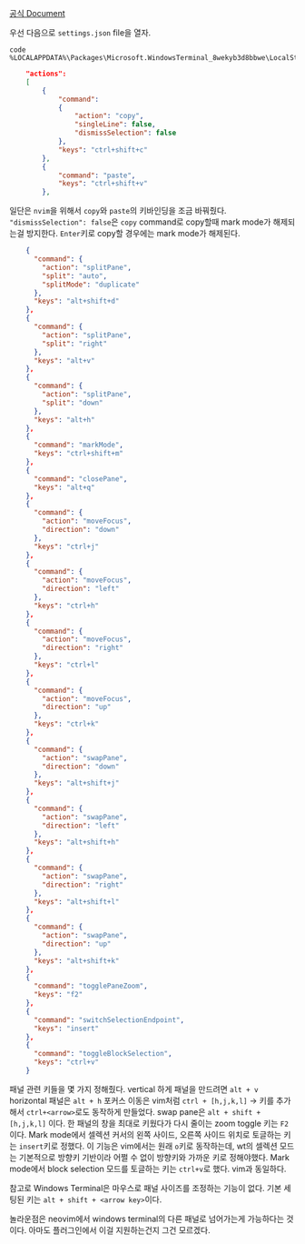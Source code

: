 [공식 Document](https://learn.microsoft.com/en-us/windows/terminal/)

우선 다음으로 `settings.json` file을 열자.
```
code %LOCALAPPDATA%\Packages\Microsoft.WindowsTerminal_8wekyb3d8bbwe\LocalState\settings.json
```

```json
    "actions": 
    [
        {
            "command": 
            {
                "action": "copy",
                "singleLine": false,
                "dismissSelection": false
            },
            "keys": "ctrl+shift+c"
        },
        {
            "command": "paste",
            "keys": "ctrl+shift+v"
        },
```

일단은 `nvim`을 위해서 `copy`와 `paste`의 키바인딩을 조금 바꿔줬다.
`"dismissSelection": false`은 `copy` command로 copy할때 mark mode가 해제되는걸 방지한다. `Enter`키로 copy할 경우에는 mark mode가  해제된다.

```json
    {
      "command": {
        "action": "splitPane",
        "split": "auto",
        "splitMode": "duplicate"
      },
      "keys": "alt+shift+d"
    },
    {
      "command": {
        "action": "splitPane",
        "split": "right"
      },
      "keys": "alt+v"
    },
    {
      "command": {
        "action": "splitPane",
        "split": "down"
      },
      "keys": "alt+h"
    },
    {
      "command": "markMode",
      "keys": "ctrl+shift+m"
    },
    {
      "command": "closePane",
      "keys": "alt+q"
    },
    {
      "command": {
        "action": "moveFocus",
        "direction": "down"
      },
      "keys": "ctrl+j"
    },
    {
      "command": {
        "action": "moveFocus",
        "direction": "left"
      },
      "keys": "ctrl+h"
    },
    {
      "command": {
        "action": "moveFocus",
        "direction": "right"
      },
      "keys": "ctrl+l"
    },
    {
      "command": {
        "action": "moveFocus",
        "direction": "up"
      },
      "keys": "ctrl+k"
    },
    {
      "command": {
        "action": "swapPane",
        "direction": "down"
      },
      "keys": "alt+shift+j"
    },
    {
      "command": {
        "action": "swapPane",
        "direction": "left"
      },
      "keys": "alt+shift+h"
    },
    {
      "command": {
        "action": "swapPane",
        "direction": "right"
      },
      "keys": "alt+shift+l"
    },
    {
      "command": {
        "action": "swapPane",
        "direction": "up"
      },
      "keys": "alt+shift+k"
    },
    {
      "command": "togglePaneZoom",
      "keys": "f2"
    },
    {
      "command": "switchSelectionEndpoint",
      "keys": "insert"
    },
    {
      "command": "toggleBlockSelection",
      "keys": "ctrl+v"
    }
```
패널 관련 키들을 몇 가지 정해줬다. 
vertical 하게 패널을 만드려면 `alt + v`
horizontal 패널은 `alt + h`
포커스 이동은 vim처럼 `ctrl + [h,j,k,l]`
-> 키를 추가해서 `ctrl+<arrow>`로도 동작하게 만들었다.
swap pane은 `alt + shift + [h,j,k,l]` 이다.
한 패널의 창을 최대로 키웠다가 다시 줄이는 zoom toggle 키는 `F2`이다.
Mark mode에서 셀렉션 커서의 왼쪽 사이드, 오른쪽 사이드 위치로 토글하는 키는 `insert`키로 정했다.
이 기능은 vim에서는 원래 `o`키로 동작하는데, wt의 셀렉션 모드는 기본적으로 방향키 기반이라 어쩔 수 없이 방향키와 
가까운 키로 정해야했다.
Mark mode에서 block selection 모드를 토글하는 키는 `ctrl+v`로 했다. vim과 동일하다.

참고로 Windows Terminal은 마우스로 패널 사이즈를 조정하는 기능이 없다. 
기본 세팅된 키는 `alt + shift + <arrow key>`이다.

놀라운점은 neovim에서 windows terminal의 다른 패널로 넘어가는게 가능하다는 것이다. 아마도 플러그인에서 이걸 지원하는건지 그건 모르겠다. 